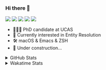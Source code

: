 ### Hi there 👋

[![](https://img.shields.io/badge/-Email-325180?logo=maildotru&logoColor=white&style=flat-square)](mailto:hi@wang.tianshu.me)
[![](https://img.shields.io/badge/-GitHub-black?logo=GitHub&style=flat-square)](https://github.com/tshu-w)
[![](https://img.shields.io/badge/-Telegram-26a5e4?labelColor=fafafa&logo=telegram&style=flat-square)](https://t.me/tshu_w) 
[![](https://img.shields.io/badge/-Twitter-1da1f2?logo=Twitter&logoColor=white&style=flat-square)](https://twitter.com/tshu_w)
[![](https://komarev.com/ghpvc/?username=tshu-w&color=blueviolet&style=flat-square)]()



- 🧑🏻‍🎓 PhD candidate at UCAS
- 🔭 Currently interested in Entity Resolution
- 🛠 macOS & Emacs & ZSH
- 🚧 Under construction...

<details>

<summary>GitHub Stats</summary>

![Tianshu's GitHub stats](https://github-readme-stats.vercel.app/api?username=tshu-w&show_icons=true&theme=buefy&count_private=true)
  
</details>


<details>
  <summary>Wakatime Stats</summary>

  Currently, files accessed by tramp cannot be tracked by wakatime, see https://github.com/wakatime/wakatime-mode/issues/27
  <br>
  
<!--START_SECTION:waka-->
**I'm an Early 🐤** 

```text
🌞 Morning    52 commits     ████░░░░░░░░░░░░░░░░░░░░░   18.98% 
🌆 Daytime    134 commits    ████████████░░░░░░░░░░░░░   48.91% 
🌃 Evening    83 commits     ███████░░░░░░░░░░░░░░░░░░   30.29% 
🌙 Night      5 commits      ░░░░░░░░░░░░░░░░░░░░░░░░░   1.82%

```
📅 **I'm Most Productive on Monday** 

```text
Monday       79 commits     ███████░░░░░░░░░░░░░░░░░░   28.83% 
Tuesday      47 commits     ████░░░░░░░░░░░░░░░░░░░░░   17.15% 
Wednesday    21 commits     ██░░░░░░░░░░░░░░░░░░░░░░░   7.66% 
Thursday     30 commits     ██░░░░░░░░░░░░░░░░░░░░░░░   10.95% 
Friday       47 commits     ████░░░░░░░░░░░░░░░░░░░░░   17.15% 
Saturday     31 commits     ██░░░░░░░░░░░░░░░░░░░░░░░   11.31% 
Sunday       19 commits     █░░░░░░░░░░░░░░░░░░░░░░░░   6.93%

```


📊 **This Week I Spent My Time On** 

```text
💬 Programming Languages: 
sh                       26 hrs 52 mins      ██████████████░░░░░░░░░░░   58.45% 
Org                      6 hrs 40 mins       ███░░░░░░░░░░░░░░░░░░░░░░   14.51% 
Python                   6 hrs               ███░░░░░░░░░░░░░░░░░░░░░░   13.07% 
Docker                   2 hrs 20 mins       █░░░░░░░░░░░░░░░░░░░░░░░░   5.08% 
Emacs Lisp               1 hr 35 mins        ░░░░░░░░░░░░░░░░░░░░░░░░░   3.48%

🔥 Editors: 
Zsh                      26 hrs 52 mins      ██████████████░░░░░░░░░░░   58.45% 
Emacs                    19 hrs 5 mins       ██████████░░░░░░░░░░░░░░░   41.54% 
Unknown Editor           0 secs              ░░░░░░░░░░░░░░░░░░░░░░░░░   0.01%

🐱‍💻 Projects: 
lightning-template       24 hrs 58 mins      █████████████░░░░░░░░░░░░   54.31% 
Terminal                 11 hrs 1 min        ██████░░░░░░░░░░░░░░░░░░░   23.98% 
Unknown Project          7 hrs 57 mins       ████░░░░░░░░░░░░░░░░░░░░░   17.3% 
emacs                    1 hr 12 mins        ░░░░░░░░░░░░░░░░░░░░░░░░░   2.62% 
dotfiles                 21 mins             ░░░░░░░░░░░░░░░░░░░░░░░░░   0.77%

💻 Operating System: 
Mac                      31 hrs 28 mins      █████████████████░░░░░░░░   68.48% 
Linux                    14 hrs 29 mins      ████████░░░░░░░░░░░░░░░░░   31.52%

```

**I Mostly Code in Python** 

```text
Python                   8 repos             ██████████░░░░░░░░░░░░░░░   40.0% 
HTML                     2 repos             ██░░░░░░░░░░░░░░░░░░░░░░░   10.0% 
Emacs Lisp               2 repos             ██░░░░░░░░░░░░░░░░░░░░░░░   10.0% 
JavaScript               2 repos             ██░░░░░░░░░░░░░░░░░░░░░░░   10.0% 
TeX                      2 repos             ██░░░░░░░░░░░░░░░░░░░░░░░   10.0%

```



 Last Updated on 04/03/2022 08:06:15 UTC
<!--END_SECTION:waka-->
</details>
